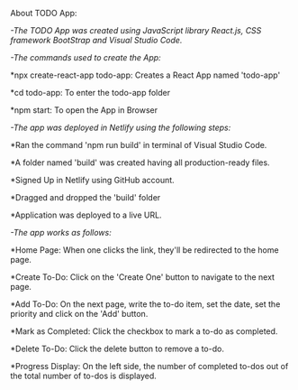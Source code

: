 About TODO App:


*-The TODO App was created using JavaScript library React.js, CSS framework BootStrap and Visual Studio Code.*


*-The commands used to create the App:*

   *npx create-react-app todo-app: Creates a React App named 'todo-app'
   
   *cd todo-app: To enter the todo-app folder
   
   *npm start: To open the App in Browser

   
*-The app was deployed in Netlify using the following steps:*

   *Ran the command 'npm run build' in terminal of Visual Studio Code.
   
   *A folder named 'build' was created having all production-ready files.
   
   *Signed Up in Netlify using GitHub account.
   
   *Dragged and dropped the 'build' folder
   
   *Application was deployed to a live URL.

   
*-The app works as follows:*

   *Home Page: When one clicks the link, they'll be redirected to the home page.
   
   *Create To-Do: Click on the 'Create One' button to navigate to the next page.
   
   *Add To-Do: On the next page, write the to-do item, set the date, set the priority and click on the 'Add' button. 
   
   *Mark as Completed: Click the checkbox to mark a to-do as completed.
   
   *Delete To-Do: Click the delete button to remove a to-do.
   
   *Progress Display: On the left side, the number of completed to-dos out of the total number of to-dos is displayed.
